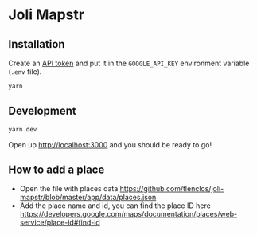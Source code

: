 # Joli Mapstr

## Installation

Create an [API token](https://developers.google.com/maps/documentation/javascript)
and put it in the `GOOGLE_API_KEY` environment variable (`.env` file).

```sh
yarn
```

## Development

```sh
yarn dev
```

Open up [http://localhost:3000](http://localhost:3000) and you should be ready to go!

## How to add a place

- Open the file with places data
  https://github.com/tlenclos/joli-mapstr/blob/master/app/data/places.json
- Add the place name and id, you can find the place ID here
  https://developers.google.com/maps/documentation/places/web-service/place-id#find-id
